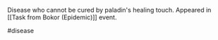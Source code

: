 Disease who cannot be cured by paladin's healing touch.
Appeared in [[Task from Bokor (Epidemic)]] event.

#disease
